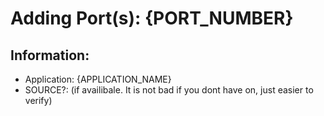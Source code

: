 # Adding Port(s): {PORT_NUMBER} 
## Information:
- Application: {APPLICATION_NAME}
- SOURCE?: (if availibale. It is not bad if you dont have on, just easier to verify)
